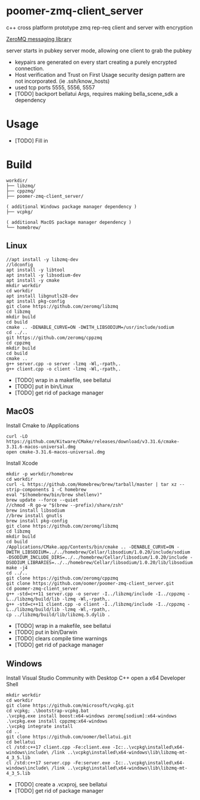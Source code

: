 # poomer-zmq-client_server
c++ cross platform prototype zmq rep-req client and server with encryption

[ZeroMQ messaging library](https://zeromq.org)

server starts in pubkey server mode, allowing one client to grab the pubkey
- keypairs are generated on every start creating a purely encrypted connection. 
- Host verification and Trust on First Usage security design pattern are not incorporated. (ie .ssh/know_hosts)
- used tcp ports 5555, 5556, 5557
- [TODO] backport bellatui Args, requires making bella_scene_sdk a dependency

# Usage
- [TODO] Fill in

# Build 

```
workdir/
├── libzmq/
├── cppzmq/
├── poomer-zmq-client_server/

( additional Windows package manager dependency )
├── vcpkg/

( additional MacOS package manager dependency )
└── homebrew/

```

## Linux
```
//apt install -y libzmq-dev
//ldconfig
apt install -y libtool
apt install -y libsodium-dev
apt install -y cmake
mkdir workdir
cd workdir
apt install libgnutls28-dev 
apt install pkg-config 
git clone https://github.com/zeromq/libzmq
cd libzmq
mkdir build
cd build
cmake .. -DENABLE_CURVE=ON -DWITH_LIBSODIUM=/usr/include/sodium
cd ../..
git https://github.com/zeromq/cppzmq
cd cppzmq
mkdir build
cd build
cmake .. 
g++ server.cpp -o server -lzmq -Wl,-rpath,.
g++ client.cpp -o client -lzmq -Wl,-rpath,.
```
- [TODO] wrap in a makefile, see bellatui
- [TODO] put in bin/Linux
- [TODO] get rid of package manager

## MacOS
Install Cmake to /Applications
```
curl -LO https://github.com/Kitware/CMake/releases/download/v3.31.6/cmake-3.31.6-macos-universal.dmg
open cmake-3.31.6-macos-universal.dmg 
```
Install Xcode

```
mkdir -p workdir/homebrew
cd workdir
curl -L https://github.com/Homebrew/brew/tarball/master | tar xz --strip-components 1 -C homebrew
eval "$(homebrew/bin/brew shellenv)"
brew update --force --quiet
//chmod -R go-w "$(brew --prefix)/share/zsh"
brew install libsodium
//brew install gnutls
brew install pkg-config
git clone https://github.com/zeromq/libzmq
cd libzmq
mkdir build
cd build
/Applications/CMake.app/Contents/bin/cmake .. -DENABLE_CURVE=ON -DWITH_LIBSODIUM=../../homebrew/Cellar/libsodium/1.0.20/include/sodium -DSODIUM_INCLUDE_DIRS=../../homebrew/Cellar/libsodium/1.0.20/include -DSODIUM_LIBRARIES=../../homebrew/Cellar/libsodium/1.0.20/lib/libsodium.a
make -j4
cd ../..
git clone https://github.com/zeromq/cppzmq
git clone https://github.com/oomer/poomer-zmq-client_server.git
cd poomer-zmq-client_server
g++ -std=c++11 server.cpp -o server -I../libzmq/include -I../cppzmq -L../libzmq/build/lib -lzmq -Wl,-rpath,. 
g++ -std=c++11 client.cpp -o client -I../libzmq/include -I../cppzmq -L../libzmq/build/lib -lzmq -Wl,-rpath,. 
cp ../libzmq/build/lib/libzmq.5.dylib .
```
- [TODO] wrap in a makefile, see bellatui
- [TODO] put in bin/Darwin
- [TODO] clears compile time warnings
- [TODO] get rid of package manager

## Windows
Install Visual Studio Community with Desktop C++
open a x64 Developer Shell

```
mkdir workdir
cd workdir
git clone https://github.com/microsoft/vcpkg.git
cd vcpkg; .\bootstrap-vcpkg.bat
.\vcpkg.exe install boost:x64-windows zeromq[sodium]:x64-windows
.\vcpkg.exe install cppzmq:x64-windows
.\vcpkg integrate install
cd ..
git clone https://github.com/oomer/bellatui.git
cd bellatui
cl /std:c++17 client.cpp -Fe:client.exe -Ic:..\vcpkg\installed\x64-windows\include\ /link ..\vcpkg\installed\x64-windows\lib\libzmq-mt-4_3_5.lib
cl /std:c++17 server.cpp -Fe:server.exe -Ic:..\vcpkg\installed\x64-windows\include\ /link ..\vcpkg\installed\x64-windows\lib\libzmq-mt-4_3_5.lib
```

- [TODO] create a .vcxproj, see bellatui
- [TODO] get rid of package manager



